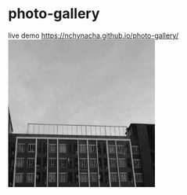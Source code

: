 # photo-gallery
live demo https://nchynacha.github.io/photo-gallery/
<img src="assets/images/1.jpg" alt="photo gallery" width="300" height="300">

